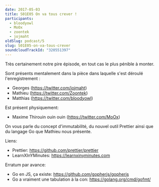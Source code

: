 ```yaml
---
date: 2017-05-03
title: S01E05 On va tous crever !
participants:
  - bloodyowl
  - MoOx
  - zoontek
  - jojmaht
oldSlug: podcast/5
slug: S01E05-on-va-tous-crever
soundcloudTrackId: "320551397"
---
```


Très certainement notre pire épisode, en tout cas le plus pénible à monter.

Sont présents mentalement dans la pièce dans laquelle s'est déroulé
l'enregistrement :

- Georges (https://twitter.com/jojmaht)
- Mathieu (https://twitter.com/Zoontek)
- Matthias (https://twitter.com/bloodyowl)

Est présent physiquement:

- Maxime Thirouin ouin ouin (https://twitter.com/MoOx)

On vous parle du concept d'immutabilité, du nouvel outil Prettier ainsi que du
langage Go que Mathieu nous présente.

Liens:

- Prettier: https://github.com/prettier/prettier
- LearnXInYMinutes: https://learnxinyminutes.com

Erratum par avance:

- Go en JS, ça existe: https://github.com/gopherjs/gopherjs
- Go a vraiment une tabulation à la con: https://golang.org/cmd/gofmt/
